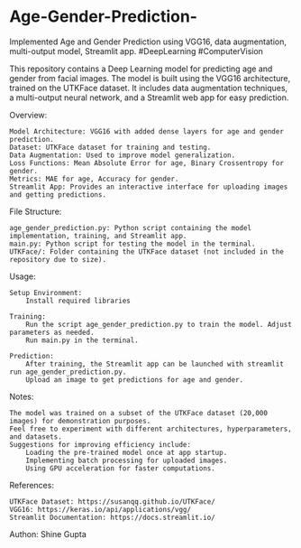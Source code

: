 # Age-Gender-Prediction-
Implemented Age and Gender Prediction using VGG16, data augmentation, multi-output model, Streamlit app. #DeepLearning #ComputerVision

This repository contains a Deep Learning model for predicting age and gender from facial images. The model is built using the VGG16 architecture, trained on the UTKFace dataset. It includes data augmentation techniques, a multi-output neural network, and a Streamlit web app for easy prediction.

Overview:

    Model Architecture: VGG16 with added dense layers for age and gender prediction.
    Dataset: UTKFace dataset for training and testing.
    Data Augmentation: Used to improve model generalization.
    Loss Functions: Mean Absolute Error for age, Binary Crossentropy for gender.
    Metrics: MAE for age, Accuracy for gender.
    Streamlit App: Provides an interactive interface for uploading images and getting predictions.

File Structure:

    age_gender_prediction.py: Python script containing the model implementation, training, and Streamlit app.
    main.py: Python script for testing the model in the terminal.
    UTKFace/: Folder containing the UTKFace dataset (not included in the repository due to size).

Usage:

    Setup Environment:
        Install required libraries

    Training:
        Run the script age_gender_prediction.py to train the model. Adjust parameters as needed.
        Run main.py in the terminal.

    Prediction:
        After training, the Streamlit app can be launched with streamlit run age_gender_prediction.py.
        Upload an image to get predictions for age and gender.

Notes:

    The model was trained on a subset of the UTKFace dataset (20,000 images) for demonstration purposes.
    Feel free to experiment with different architectures, hyperparameters, and datasets.
    Suggestions for improving efficiency include:
        Loading the pre-trained model once at app startup.
        Implementing batch processing for uploaded images.
        Using GPU acceleration for faster computations.

References:

    UTKFace Dataset: https://susanqq.github.io/UTKFace/
    VGG16: https://keras.io/api/applications/vgg/
    Streamlit Documentation: https://docs.streamlit.io/

Authon: Shine Gupta
